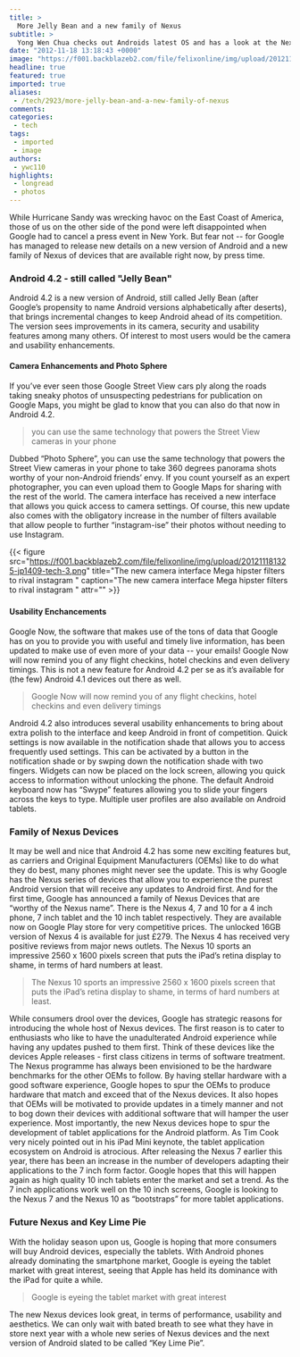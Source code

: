 ```yaml
---
title: >
  More Jelly Bean and a new family of Nexus
subtitle: >
  Yong Wen Chua checks out Androids latest OS and has a look at the Nexus
date: "2012-11-18 13:18:43 +0000"
image: "https://f001.backblazeb2.com/file/felixonline/img/upload/201211181322-jp1409-nexus-4,-7-10.png"
headline: true
featured: true
imported: true
aliases:
 - /tech/2923/more-jelly-bean-and-a-new-family-of-nexus
comments:
categories:
 - tech
tags:
 - imported
 - image
authors:
 - ywc110
highlights:
 - longread
 - photos
---
```


While Hurricane Sandy was wrecking havoc on the East Coast of America, those of us on the other side of the pond were left disappointed when Google had to cancel a press event in New York. But fear not -- for Google has managed to release new details on a new version of Android and a new family of Nexus of devices that are available right now, by press time.

###  Android 4.2 - still called "Jelly Bean"

Android 4.2 is a new version of Android, still called Jelly Bean (after Google’s propensity to name Android versions alphabetically after deserts), that brings incremental changes to keep Android ahead of its competition. The version sees improvements in its camera, security and usability features among many others. Of interest to most users would be the camera and usability enhancements.

####  Camera Enhancements and Photo Sphere

If you’ve ever seen those Google Street View cars ply along the roads taking sneaky photos of unsuspecting pedestrians for publication on Google Maps, you might be glad to know that you can also do that now in Android 4.2.

> you can use the same technology that powers the Street View cameras in your phone

Dubbed “Photo Sphere”, you can use the same technology that powers the Street View cameras in your phone to take 360 degrees panorama shots worthy of your non-Android friends’ envy. If you count yourself as an expert photographer, you can even upload them to Google Maps for sharing with the rest of the world. The camera interface has received a new interface that allows you quick access to camera settings. Of course, this new update also comes with the obligatory increase in the number of filters available that allow people to further “instagram-ise” their photos without needing to use Instagram.

{{< figure src="https://f001.backblazeb2.com/file/felixonline/img/upload/201211181325-jp1409-tech-3.png" title="The new camera interface Mega hipster filters to rival instagram " caption="The new camera interface Mega hipster filters to rival instagram " attr="" >}}

###

####  Usability Enchancements

Google Now, the software that makes use of the tons of data that Google has on you to provide you with useful and timely live information, has been updated to make use of even more of your data -- your emails! Google Now will now remind you of any flight checkins, hotel checkins and even delivery timings. This is not a new feature for Android 4.2 per se as it’s available for (the few) Android 4.1 devices out there as well.

> Google Now will now remind you of any flight checkins, hotel checkins and even delivery timings

Android 4.2 also introduces several usability enhancements to bring about extra polish to the interface and keep Android in front of competition. Quick settings is now available in the notification shade that allows you to access frequently used settings. This can be activated by a button in the notification shade or by swping down the notification shade with two fingers. Widgets can now be placed on the lock screen, allowing you quick access to information without unlocking the phone. The default Android keyboard now has “Swype” features allowing you to slide your fingers across the keys to type. Multiple user profiles are also available on Android tablets.

###  Family of Nexus Devices

It may be well and nice that Android 4.2 has some new exciting features but, as carriers and Original Equipment Manufacturers (OEMs) like to do what they do best, many phones might never see the update. This is why Google has the Nexus series of devices that allow you to experience the purest Android version that will receive any updates to Android first. And for the first time, Google has announced a family of Nexus Devices that are “worthy of the Nexus name”.
 There is the Nexus 4, 7 and 10 for a 4 inch phone, 7 inch tablet and the 10 inch tablet respectively. They are available now on Google Play store for very competitive prices. The unlocked 16GB version of Nexus 4 is available for just £279. The Nexus 4 has received very positive reviews from major news outlets. The Nexus 10 sports an impressive 2560 x 1600 pixels screen that puts the iPad’s retina display to shame, in terms of hard numbers at least.

> The Nexus 10 sports an impressive 2560 x 1600 pixels screen that puts the iPad’s retina display to shame, in terms of hard numbers at least.

While consumers drool over the devices, Google has strategic reasons for introducing the whole host of Nexus devices. The first reason is to cater to enthusiasts who like to have the unadulterated Android experience while having any updates pushed to them first. Think of these devices like the devices Apple releases - first class citizens in terms of software treatment.
 The Nexus programme has always been envisioned to be the hardware benchmarks for the other OEMs to follow. By having stellar hardware with a good software experience, Google hopes to spur the OEMs to produce hardware that match and exceed that of the Nexus devices. It also hopes that OEMs will be motivated to provide updates in a timely manner and not to bog down their devices with additional software that will hamper the user experience.
 Most importantly, the new Nexus devices hope to spur the development of tablet applications for the Android platform. As Tim Cook very nicely pointed out in his iPad Mini keynote, the tablet application ecosystem on Android is atrocious. After releasing the Nexus 7 earlier this year, there has been an increase in the number of developers adapting their applications to the 7 inch form factor. Google hopes that this will happen again as high quality 10 inch tablets enter the market and set a trend. As the 7 inch applications work well on the 10 inch screens, Google is looking to the Nexus 7 and the Nexus 10 as “bootstraps” for more tablet applications.

###  Future Nexus and Key Lime Pie

With the holiday season upon us, Google is hoping that more consumers will buy Android devices, especially the tablets. With Android phones already dominating the smartphone market, Google is eyeing the tablet market with great interest, seeing that Apple has held its dominance with the iPad for quite a while.

> Google is eyeing the tablet market with great interest

The new Nexus devices look great, in terms of performance, usability and aesthetics. We can only wait with bated breath to see what they have in store next year with a whole new series of Nexus devices and the next version of Android slated to be called “Key Lime Pie”.
